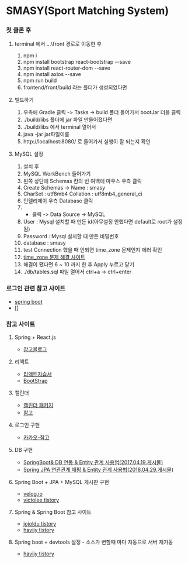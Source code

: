 # SMASY(Sport Matching System)

### 첫 클론 후
1. terminal 에서 \...\front 경로로 이동한 후 
    1. npm i
    2. npm install bootstrap react-bootstrap --save
    3. npm install react-router-dom --save
    4. npm install axios --save
    5. npm run build
    6. frontend/front/build 라는 폴더가 생성되었다면
2. 빌드하기
    1. 우측에 Gradle 클릭 -> Tasks -> build 폴더 들어가서 bootJar 더블 클릭
    2. ./build/libs 폴더에 jar 파일 만들어졌다면
    3. ./build/libs 에서 terminal 열어서 
    4. java -jar jar파일이름 
    5. http://localhost:8080/ 로 들어가서 실행이 잘 되는지 확인

3. MySQL 설정
    1. 설치 후 
    2. MySQL WorkBench 들어가기
    3. 왼쪽 상단에 Schemas 칸의 빈 여백에 마우스 우측 클릭
    4. Create Schemas -> Name : smasy
    5. CharSet : utf8mb4    Collation : utf8mb4_general_ci
    6. 인텔리제이 우측 Database 클릭
    7. + 클릭 -> Data Source -> MySQL
    8. User : Mysql 설치할 때 만든 id(아무설정 안했다면 default로 root가 설정 됨)
    9. Password : Mysql 설치할 때 만든 비밀번호 
    10. database : smasy
    11. test Connection 했을 때 안되면 time_zone 문제인지 에러 확인
    12. [time_zone 문제 해결 사이트](https://jwkim96.tistory.com/23)
    13. 해결이 됐다면 6 ~ 10 까지 한 후 Apply 누르고 닫기
    14. ./db/tables.sql 파일 열어서 ctrl+a -> ctrl+enter

### 로그인 관련 참고 사이트
- [spring boot](https://xmfpes.github.io/spring/spring-security/)
- []
### 참고 사이트
1. Spring + React.js
    - [참고블로그](https://lemontia.tistory.com/912)
    
2. 리액트
    - [리액트자습서](https://ko.reactjs.org/)
    - [BootStrap](https://react-bootstrap.github.io/)
    
3. 캘린더
    - [캘린더 패키지](https://www.npmjs.com/package/react-calendar)
    - [참고](https://codingmania.tistory.com/360)
    
4. 로그인 구현
    - [카카오-참고](https://electricburglar.tistory.com/151)
    
5. DB 구현
    - [SpringBoot& DB 연동 & Entity 관계 사용법(2017.04.19.게시물)](https://m.blog.naver.com/sim4858/220985748658)
    - [Spring JPA 연관관계 매핑 & Entity 관계 사용법(2018.04.29.게시물)](https://victorydntmd.tistory.com/208)

6. Spring Boot + JPA + MySQL 게시판 구현
    - [velog.io](https://velog.io/@max9106/Spring-Boot-%ED%94%84%EB%A1%9C%EC%A0%9D%ED%8A%B8-%EC%83%9D%EC%84%B1)
    - [victolee tistory](https://victorydntmd.tistory.com/320?category=764331)
7. Spring & Spring Boot 참고 사이트
    - [jojoldu tistory](https://jojoldu.tistory.com/)
    - [havijy tistory](https://haviyj.tistory.com/11)   

8. Spring boot + devtools 설정 - 소스가 변할때 마다 자동으로 서버 재가동
    - [havijy tistory](https://haviyj.tistory.com/11)   
